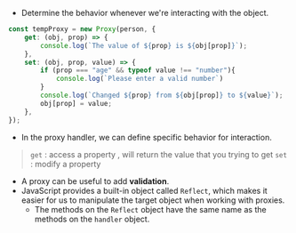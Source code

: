 - Determine the behavior whenever we're interacting with the object.
```js
const tempProxy = new Proxy(person, {
	get: (obj, prop) => { 
		console.log(`The value of ${prop} is ${obj[prop]}`); 
	}, 
	set: (obj, prop, value) => { 
		if (prop === "age" && typeof value !== "number"){
			console.log(`Please enter a valid number`)
		}
		console.log(`Changed ${prop} from ${obj[prop]} to ${value}`); 
		obj[prop] = value;
	},
});

```
- In the proxy handler, we can define specific behavior for interaction.
> `get` : access a property , will return the value that you trying to get
> `set` : modify a property
- A proxy can be useful to add **validation**.
- JavaScript provides a built-in object called `Reflect`, which makes it easier for us to manipulate the target object when working with proxies.
	- The methods on the `Reflect` object have the same name as the methods on the `handler` object.